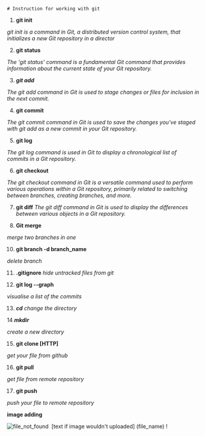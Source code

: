     # Instruction for working with git

1. **git init**

*git init is a command in Git, a distributed version control system, that initializes a new Git repository in a director*

2. **git status**

*The 'git status' command is a fundamental Git command that provides information about the current state of your Git repository.*

3. ***git add***

*The git add command in Git is used to stage changes or files for inclusion in the next commit.*

4. **git commit**

*The git commit command in Git is used to save the changes you've staged with git add as a new commit in your Git repository.*

5. **git log**

*The git log command is used in Git to display a chronological list of commits in a Git repository.*

6. **git checkout**

*The git checkout command in Git is a versatile command used to perform various operations within a Git repository, primarily related to switching between branches, creating branches, and more.*

7. **git diff**
*The git diff command in Git is used to display the differences between various objects in a Git repository.*

9. **Git merge**

*merge two branches in one*

10. **git branch -d branch_name**

*delete branch*

11. **.gitignore**
*hide untracked files from git*

12. **git log --graph**

*visualise a list of the commits*

13. ***cd***
*change the directory*

14 ***mkdir***

*create a new directory*

15. **git clone [HTTP]**

*get your file from github*

16. **git pull**

*get file from remote repository*

17. **git push**

*push your file to remote repository*


**image adding**

![file_not_found](image.jpg)
![]()
[text if image wouldn't uploaded] (file_name)
!